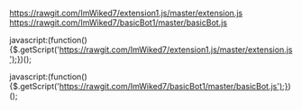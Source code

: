 https://rawgit.com/ImWiked7/extension1.js/master/extension.js
https://rawgit.com/ImWiked7/basicBot1/master/basicBot.js

javascript:(function(){$.getScript('https://rawgit.com/ImWiked7/extension1.js/master/extension.js');})();

javascript:(function(){$.getScript('https://rawgit.com/ImWiked7/basicBot1/master/basicBot.js');})();
